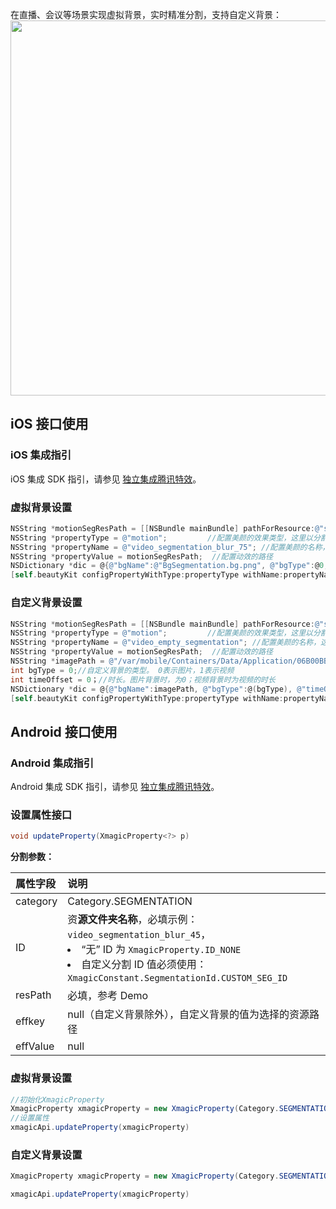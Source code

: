 在直播、会议等场景实现虚拟背景，实时精准分割，支持自定义背景：
<img src="https://qcloudimg.tencent-cloud.cn/raw/fe505c5c89eb16c1b01a956ccee420f4.jpg" width=600>

## iOS 接口使用

### iOS 集成指引

iOS 集成 SDK 指引，请参见 [独立集成腾讯特效](https://cloud.tencent.com/document/product/616/65894)。

### 虚拟背景设置
```objectivec
NSString *motionSegResPath = [[NSBundle mainBundle] pathForResource:@"segmentMotionRes" ofType:@"bundle"];//这里是segmentMotionRes文件夹的绝对路径
NSString *propertyType = @"motion";         //配置美颜的效果类型，这里以分割为例
NSString *propertyName = @"video_segmentation_blur_75"; //配置美颜的名称，这里以背景模糊-强为例
NSString *propertyValue = motionSegResPath;  //配置动效的路径
NSDictionary *dic = @{@"bgName":@"BgSegmentation.bg.png", @"bgType":@0, @"timeOffset": @0},@"icon":@"segmentation.linjian.png"};//配置预留字段
[self.beautyKit configPropertyWithType:propertyType withName:propertyName withData:propertyValue withExtraInfo:dic];
```

### 自定义背景设置
```objectivec
NSString *motionSegResPath = [[NSBundle mainBundle] pathForResource:@"segmentMotionRes" ofType:@"bundle"];//这里是segmentMotionRes文件夹的绝对路径
NSString *propertyType = @"motion";         //配置美颜的效果类型，这里以分割为例
NSString *propertyName = @"video_empty_segmentation"; //配置美颜的名称，这里以自定义背景为例
NSString *propertyValue = motionSegResPath;  //配置动效的路径
NSString *imagePath = @"/var/mobile/Containers/Data/Application/06B00BBC-9060-450F-8D3A-F6028D185682/Documents/MediaFile/image.png"; //自定义背景图片的绝对路径。如果自定义背景选择的是视频，需要对视频进行压缩转码处理，使用压缩转码处理后的绝对路径
int bgType = 0;//自定义背景的类型。 0表示图片，1表示视频
int timeOffset = 0；//时长。图片背景时，为0；视频背景时为视频的时长
NSDictionary *dic = @{@"bgName":imagePath, @"bgType":@(bgType), @"timeOffset": @(timeOffset)},@"icon":@"segmentation.linjian.png"};//配置预留字段
[self.beautyKit configPropertyWithType:propertyType withName:propertyName withData:propertyValue withExtraInfo:dic];
```



## Android 接口使用

### Android 集成指引
Android 集成 SDK 指引，请参见 [独立集成腾讯特效](https://cloud.tencent.com/document/product/616/65891)。

### 设置属性接口
```java
void updateProperty(XmagicProperty<?> p) 
```

**分割参数：**

| 属性字段 | 说明                                                         |
| :------- | :----------------------------------------------------------- |
| category | Category.SEGMENTATION                                        |
| ID       | 资**源文件夹名称**，必填示例：`video_segmentation_blur_45`，<li>“无” ID 为 `XmagicProperty.ID_NONE`</li><li>自定义分割 ID 值必须使用：`XmagicConstant.SegmentationId.CUSTOM_SEG_ID`</li> |
| resPath  | 必填，参考 Demo                                              |
| effkey   | null（自定义背景除外），自定义背景的值为选择的资源路径       |
| effValue | null                                                         |


### 虚拟背景设置
```java
//初始化XmagicProperty
XmagicProperty xmagicProperty = new XmagicProperty(Category.SEGMENTATION,"video_segmentation_blur_45",resPath,null,null);
//设置属性
xmagicApi.updateProperty(xmagicProperty) 
```

### 自定义背景设置
```java
XmagicProperty xmagicProperty = new XmagicProperty(Category.SEGMENTATION,XmagicConstant.SegmentationId.CUSTOM_SEG_ID,resPath,null,null);

xmagicApi.updateProperty(xmagicProperty) 
```

